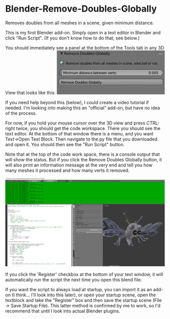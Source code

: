 # Blender-Remove-Doubles-Globally
Removes doubles from all meshes in a scene, given minimum distance.

This is my first Blender add-on. Simply open in a text editor in Blender and click "Run Script". (If you don't know how to do that, see below.)

You should immediately see a panel at the bottom of the Tools tab in any 3D View that looks like this:
![Alt text](https://github.com/lelandg/Blender-Remove-Doubles-Globally/blob/master/2018-01-22%20-Blender%20-%20Remove%20Doubles%20Globally%20(1).png)

If you need help beyond this (below), I could create a video tutorial if needed. I'm looking into making this an "official" add-on, but have no idea of the process.

For now, if you hold your mouse cursor over the 3D view and press CTRL-right twice, you should get the code workspace. There you should see the text editor. At the bottom of that window there is a menu, and you want Text->Open Text Block. Then navigate to the.py file that you downloaded and open it. You should then see the "Run Script" button.

Note that at the top of the code work space, there is a console output that will show the status. But if you click the Remove Doubles Globally button, it will also print an information message at the very end and tell you how many meshes it processed and how many verts it removed.

![Alt text](https://github.com/lelandg/Blender-Remove-Doubles-Globally/blob/master/2018-01-22%20-Blender%20-%20Remove%20Doubles%20Globally%20(2).png)

If you click the 'Register' checkbox at the bottom of your text window, it will automatically run the script the next time you open this blend file.

If you want the script to always load at startup, you can import it as an add-on (I think... I'll look into this later), or open your startup scene, open the textblock and take the "Register" box and then save the startup scene (File -> Save Startup File). This latter method is confirmed by me to work, so I'd recommend that until I look into actual Blender plugins.

